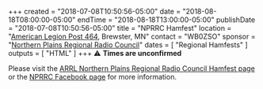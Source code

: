 +++
created = "2018-07-08T10:50:56-05:00"
date = "2018-08-18T08:00:00-05:00"
endTime = "2018-08-18T13:00:00-05:00"
publishDate = "2018-07-08T10:50:56-05:00"
title = "NPRRC Hamfest"
location = "[American Legion Post 464](https://www.google.com/maps/place/American+Legion+Hall/@43.6990572,-95.4682429,17z/data=!3m1!4b1!4m12!1m6!3m5!1s0x878b6177e76c224f:0xb06ef500729b2e61!2sAmerican+Legion+Hall!8m2!3d43.6990533!4d-95.4660489!3m4!1s0x878b6177e76c224f:0xb06ef500729b2e61!8m2!3d43.6990533!4d-95.4660489), Brewster, MN"
contact = "WB0ZSO"
sponsor = "[Northern Plains Regional Radio Council](https://www.facebook.com/groups/NPRRC/)"
dates = [ "Regional Hamfests" ]
outputs = [ "HTML" ]
+++
:warning: **Times are unconfirmed**

Please visit the
[ARRL Northern Plains Regional Radio Council Hamfest page](http://www.arrl.org/hamfests/northern-plains-regional-radio-council-hamfest-2)
or the
[NPRRC Facebook page](https://www.facebook.com/groups/NPRRC/)
for more information.

